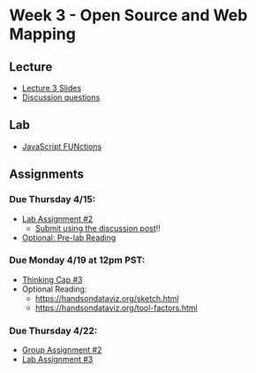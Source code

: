 # Week 3 - Open Source and Web Mapping

## Lecture
- [Lecture 3 Slides](./Materials/AA191_S_W3_Lecture_3.pdf)
- [Discussion questions](https://docs.google.com/document/d/1GKPtq2InLOzfvzO9mf9I9r8zVsCEMWXpdnb298hvXaU/edit
)

## Lab
- [JavaScript FUNctions](./Lab/readme.md)

## Assignments
### Due Thursday 4/15:
- [Lab Assignment #2](../Week_2/Materials/lab_assignment.md)
  - [Submit using the discussion post](../Guides/submit.md)!! 
- [Optional: Pre-lab Reading](./Materials/pre-lab.md)

### Due Monday 4/19 at 12pm PST:
- [Thinking Cap #3](https://github.com/albertkun/21S-ASIAAM-191A/discussions/90)
- Optional Reading: 
  - https://handsondataviz.org/sketch.html
  - https://handsondataviz.org/tool-factors.html


### Due Thursday 4/22:
- [Group Assignment #2](../Week_2/Materials/group_assigment_2.md)
- [Lab Assignment #3](./Materials/lab_assignment.md)


